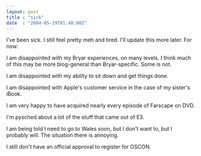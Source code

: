 ```yaml
---
layout: post
title : "sick"
date  : "2004-05-19T01:48:00Z"
---
```

I've been sick.  I still feel pretty meh and tired.  I'll update this more later.  For now:

I am disappointed with my Bryar experiences, on many levels.  I think much of this may be more blog-general than Bryar-specific.  Some is not.

I am disappointed with my ability to sit down and get things done.

I am disappointed with Apple's customer service in the case of my sister's iBook.

I am very happy to have acquired nearly every episode of Farscape on DVD.

I'm pysched about a lot of the stuff that came out of E3.

I am being told I need to go to Wales soon, but I don't want to, but I probably will.  The situation there is annoying.

I still don't have an official approval to register for OSCON.

